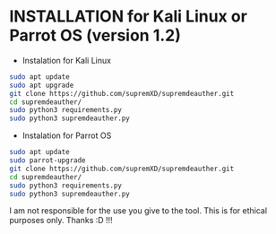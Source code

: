 # INSTALLATION for Kali Linux or Parrot OS (version 1.2)
+ Instalation for Kali Linux
```bash
sudo apt update
sudo apt upgrade
git clone https://github.com/supremXD/supremdeauther.git
cd supremdeauther/
sudo python3 requirements.py
sudo python3 supremdeauther.py
```
+ Instalation for Parrot OS
```bash
sudo apt update
sudo parrot-upgrade
git clone https://github.com/supremXD/supremdeauther.git
cd supremdeauther/
sudo python3 requirements.py
sudo python3 supremdeauther.py
```

I am not responsible for the use you give to the tool. This is for ethical purposes only. Thanks :D !!!
